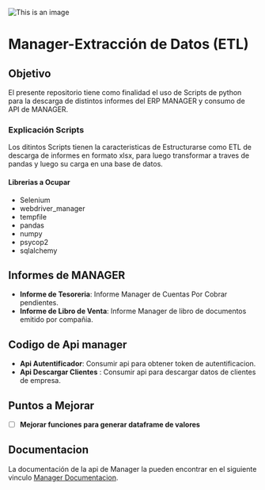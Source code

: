 ![This is an image](https://manager.cl/wp-content/uploads/2022/02/logo-manager-mas.png)
# Manager-Extracción de Datos (ETL)

## Objetivo 
El presente repositorio tiene como finalidad el uso de Scripts de python para la descarga de distintos informes del ERP MANAGER y consumo de API de MANAGER.

### Explicación Scripts
Los ditintos Scripts tienen la caracteristicas de Estructurarse como ETL de descarga de informes en formato xlsx, para luego transformar a traves de pandas y luego su carga en una base de datos.

#### Librerias a Ocupar
- Selenium
- webdriver_manager
- tempfile
- pandas
- numpy
- psycop2
- sqlalchemy

## Informes de MANAGER
- **Informe de Tesoreria**: Informe Manager de Cuentas Por Cobrar pendientes.
- **Informe de Libro de Venta**: Informe Manager de libro de documentos emitido por compañia.

## Codigo de Api manager
- **Api Autentificador**: Consumir api para obtener token de autentificacion.
- **Api Descargar Clientes** : Consumir api para descargar datos de clientes de empresa.

## Puntos a Mejorar
 - [ ] **Mejorar funciones para generar dataframe de valores**

## Documentacion
La documentación de la api de Manager la pueden encontrar en el siguiente vinculo [Manager Documentacion](https://api.managermas.cl/).
